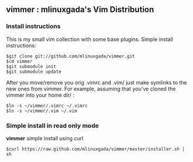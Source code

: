 <h2>vimmer : mlinuxgada's Vim Distribution</h2>

<h3>Install instructions</h3>

<p>This is my small vim collection with some base plugins. Simple install instructions:</p>

	$git clone git://github.com/mlinuxgada/vimmer.git 
	$cd vimmer 
	$git submodule init 
	$git submodule update 

<p>After you move/remove you orig .vimrc and .vim/ just make symlinks to the new ones from vimmer. For example, assuming that you've cloned the vimmer into your home dir/ : </p>

	$ln -s ~/vimmer/.vimrc ~/.vimrc 
	$ln -s ~/vimmer/.vim ~/.vim 


<h3>Simple install in read only mode</h3>

<p><b>vimmer</b> simple install using curl</p>

	$curl https://raw.github.com/mlinuxgada/vimmer/master/installer.sh | sh
